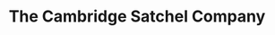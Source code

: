 ---
title: "The Cambridge Satchel Company"
url: /edinburgh/the-cambridge-satchel-company/
shop: bag
---